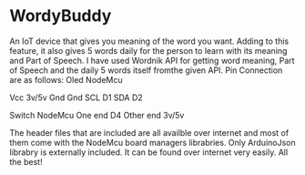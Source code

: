 # WordyBuddy
An IoT device that gives you meaning of the word you want. Adding to this feature, it also gives 5 words daily for the person to learn with its meaning and Part of Speech.
I have used Wordnik API for getting word meaning, Part of Speech and the daily 5 words itself fromthe given API. 
Pin Connection are as follows:
Oled      NodeMcu

Vcc       3v/5v
Gnd       Gnd
SCL       D1
SDA       D2

Switch      NodeMcu 
One end     D4
Other end   3v/5v

The header files that are included are all availble over internet and most of them come with the NodeMcu board managers librabries. Only ArduinoJson librabry is externally included. It can be found over internet very easily.
All the best!
